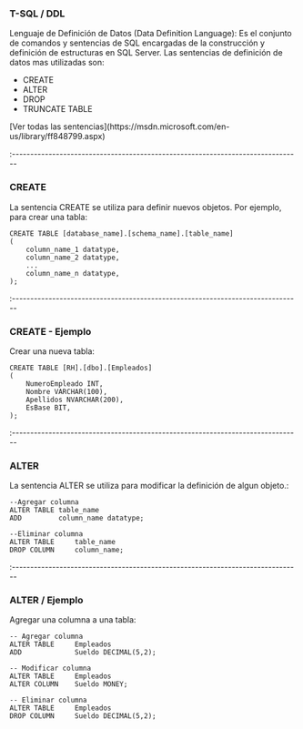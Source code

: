 ### T-SQL /	 DDL

Lenguaje de Definición de Datos (Data Definition Language): Es el conjunto de comandos y sentencias de SQL encargadas de la construcción y definición de estructuras en SQL Server. Las sentencias de definición de datos mas utilizadas son:

- CREATE
- ALTER
- DROP
- TRUNCATE TABLE

<p class="annotation">
[Ver todas las sentencias](https://msdn.microsoft.com/en-us/library/ff848799.aspx)
</p>

:-------------------------------------------------------------------------------

### CREATE

La sentencia CREATE se utiliza para definir nuevos objetos. Por ejemplo, para crear una tabla:

```
CREATE TABLE [database_name].[schema_name].[table_name]
(
	column_name_1 datatype,
	column_name_2 datatype,
	...
	column_name_n datatype,
);
```

:-------------------------------------------------------------------------------

### CREATE - Ejemplo

Crear una nueva tabla:

```
CREATE TABLE [RH].[dbo].[Empleados]
(
	NumeroEmpleado INT,
	Nombre VARCHAR(100),
	Apellidos NVARCHAR(200),
	EsBase BIT,
);
```

:-------------------------------------------------------------------------------

### ALTER

La sentencia ALTER se utiliza para modificar la definición de algun objeto.:

```
--Agregar columna
ALTER TABLE table_name
ADD 		column_name datatype;

--Eliminar columna
ALTER TABLE 	table_name
DROP COLUMN		column_name;
```

:-------------------------------------------------------------------------------

### ALTER / Ejemplo

Agregar una columna a una tabla:

```
-- Agregar columna
ALTER TABLE 	Empleados
ADD 			Sueldo DECIMAL(5,2);

-- Modificar columna
ALTER TABLE 	Empleados
ALTER COLUMN 	Sueldo MONEY;

-- Eliminar columna
ALTER TABLE 	Empleados
DROP COLUMN 	Sueldo DECIMAL(5,2);
```